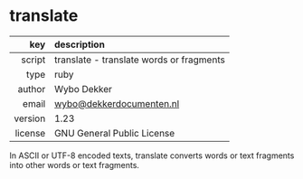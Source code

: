 # translate
|     key | description
|     ---:|:---
|  script | translate - translate words or fragments
|    type | ruby
|  author | Wybo Dekker
|   email | wybo@dekkerdocumenten.nl
| version | 1.23
| license | GNU General Public License

In ASCII or UTF-8 encoded texts, translate converts words or text
fragments into other words or text fragments.
